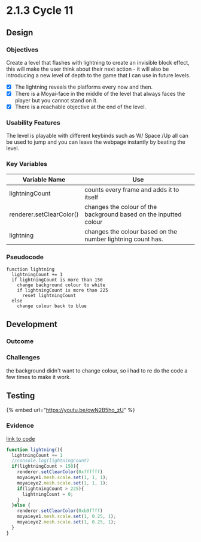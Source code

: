 # 2.1.3 Cycle 11

## Design

### Objectives

Create a level that flashes with lightning to create an invisible block effect, this will make the user think about their next action - it will also be introducing a new level of depth to the game that I can use in future levels.

* [x] The lightning reveals the platforms every now and then.
* [x] There is a Moyai-face in the middle of the level that always faces the player but you cannot stand on it.
* [x] There is a reachable objective at the end of the level.

### Usability Features

The level is playable with different keybinds such as W/ Space /Up all can be used to jump and you can leave the webpage instantly by beating the level.

### Key Variables

| Variable Name            | Use                                                               |
| ------------------------ | ----------------------------------------------------------------- |
| lightningCount           | counts every frame and adds it to itself                          |
| renderer.setClearColor() | changes the colour of the background based on the inputted colour |
| lightning                | changes the colour based on the number lightning count has.       |

### Pseudocode

```
function lightning
  lightningCount += 1
  if lightningCount is more than 150
    change background colour to white
    if lightningCount is more than 225
      reset lightningCount
  else
    change colour back to blue
```

## Development

### Outcome

### Challenges

the background didn't want to change colour, so i had to re do the code a few times to make it work.

## Testing

{% embed url="https://youtu.be/owN2B5ho_zU" %}

### Evidence

[link to code](https://github.com/Ca-Hay/CollisionDetection3D)

```javascript
function lightning(){
  lightningCount += 1
  //console.log(lightningCount)
  if(lightningCount > 150){
    renderer.setClearColor(0xffffff)
    moyaieye1.mesh.scale.set(1, 1, 1);
    moyaieye2.mesh.scale.set(1, 1, 1);
    if(lightningCount > 225){
      lightningCount = 0;
    }
  }else {
    renderer.setClearColor(0xb9ffff)
    moyaieye1.mesh.scale.set(1, 0.25, 1);
    moyaieye2.mesh.scale.set(1, 0.25, 1);
  }
}
```
